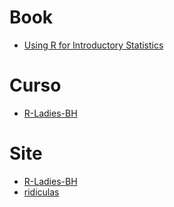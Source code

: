 # Book
* [Using R for Introductory Statistics](https://pyoflife.com/using-r-for-introductory-statistics/)

# Curso
* [R-Ladies-BH](https://youtu.be/iARh3yg6dq8)

# Site
* [R-Ladies-BH](https://rladiesbh.com.br/)
* [ridiculas](https://ridiculas.wordpress.com/)
